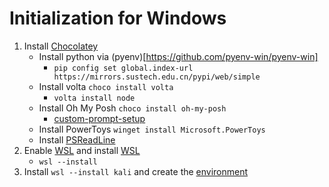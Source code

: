 # Initialization for Windows

1. Install [Chocolatey](https://chocolatey.org/install)
    * Install python via (pyenv)[https://github.com/pyenv-win/pyenv-win]
        * `pip config set global.index-url https://mirrors.sustech.edu.cn/pypi/web/simple`
    * Install volta `choco install volta`
        * `volta install node`
    * Install Oh My Posh `choco install oh-my-posh`
        - [custom-prompt-setup](https://learn.microsoft.com/zh-cn/windows/terminal/tutorials/custom-prompt-setup)
    * Install PowerToys `winget install Microsoft.PowerToys`
    * Install [PSReadLine](https://github.com/PowerShell/PSReadLine)
2. Enable [WSL](https://learn.microsoft.com/en-us/windows/wsl/install-manual) and install [WSL](https://docs.microsoft.com/en-us/windows/wsl/install)
    * `wsl --install`
3. Install `wsl --install kali` and create the [environment](https://github.com/vanpipy/shellgun/blob/main/bin/createenv)